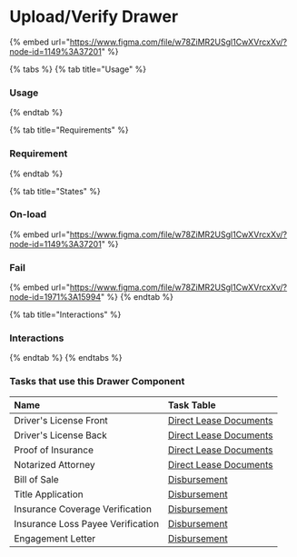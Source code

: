 # Upload/Verify Drawer

{% embed url="https://www.figma.com/file/w78ZiMR2USgl1CwXVrcxXv/?node-id=1149%3A37201" %}

{% tabs %}
{% tab title="Usage" %}
### Usage
{% endtab %}

{% tab title="Requirements" %}
### Requirement
{% endtab %}

{% tab title="States" %}
### On-load

{% embed url="https://www.figma.com/file/w78ZiMR2USgl1CwXVrcxXv/?node-id=1149%3A37201" %}

### Fail

{% embed url="https://www.figma.com/file/w78ZiMR2USgl1CwXVrcxXv/?node-id=1971%3A15994" %}
{% endtab %}

{% tab title="Interactions" %}
### Interactions
{% endtab %}
{% endtabs %}

### Tasks that use this Drawer Component

| Name | Task Table |
| :--- | :--- |
| Driver's License Front | [Direct Lease Documents](../../task-tables/task-table/direct-lease-documents.md) |
| Driver's License Back | [Direct Lease Documents](../../task-tables/task-table/direct-lease-documents.md) |
| Proof of Insurance | [Direct Lease Documents](../../task-tables/task-table/direct-lease-documents.md) |
| Notarized Attorney | [Direct Lease Documents](../../task-tables/task-table/direct-lease-documents.md) |
| Bill of Sale | [Disbursement](../../task-tables/task-table/disbursement.md) |
| Title Application | [Disbursement](../../task-tables/task-table/disbursement.md) |
| Insurance Coverage Verification | [Disbursement](../../task-tables/task-table/disbursement.md) |
| Insurance Loss Payee Verification | [Disbursement](../../task-tables/task-table/disbursement.md) |
| Engagement Letter | [Disbursement](../../task-tables/task-table/disbursement.md) |

